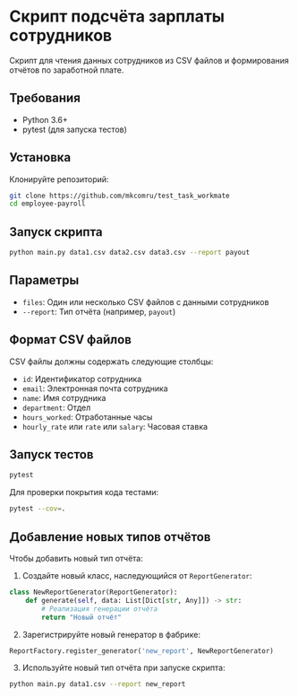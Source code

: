 # Скрипт подсчёта зарплаты сотрудников

Скрипт для чтения данных сотрудников из CSV файлов и формирования отчётов по заработной плате.

## Требования

- Python 3.6+
- pytest (для запуска тестов)

## Установка

Клонируйте репозиторий:

```bash
git clone https://github.com/mkcomru/test_task_workmate
cd employee-payroll
```

## Запуск скрипта

```bash
python main.py data1.csv data2.csv data3.csv --report payout
```

## Параметры

- `files`: Один или несколько CSV файлов с данными сотрудников
- `--report`: Тип отчёта (например, `payout`)

## Формат CSV файлов

CSV файлы должны содержать следующие столбцы:
- `id`: Идентификатор сотрудника
- `email`: Электронная почта сотрудника
- `name`: Имя сотрудника
- `department`: Отдел
- `hours_worked`: Отработанные часы
- `hourly_rate` или `rate` или `salary`: Часовая ставка

## Запуск тестов

```bash
pytest
```

Для проверки покрытия кода тестами:

```bash
pytest --cov=.
```

## Добавление новых типов отчётов

Чтобы добавить новый тип отчёта:

1. Создайте новый класс, наследующийся от `ReportGenerator`:

```python
class NewReportGenerator(ReportGenerator):
    def generate(self, data: List[Dict[str, Any]]) -> str:
        # Реализация генерации отчёта
        return "Новый отчёт"
```

2. Зарегистрируйте новый генератор в фабрике:

```python
ReportFactory.register_generator('new_report', NewReportGenerator)
```

3. Используйте новый тип отчёта при запуске скрипта:

```bash
python main.py data1.csv --report new_report
```